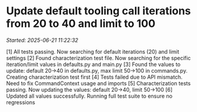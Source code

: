 # Update default tooling call iterations from 20 to 40 and limit to 100
_Started: 2025-06-21 11:22:32_

[1] All tests passing. Now searching for default iterations (20) and limit settings
[2] Found characterization test file. Now searching for the specific iteration/limit values in defaults.py and main.py
[3] Found the values to update: default 20->40 in defaults.py, max limit 50->100 in commands.py. Creating characterization test first
[4] Tests failed due to API mismatch. Need to fix CommandContext usage and imports
[5] Characterization tests passing. Now updating the values: default 20->40, limit 50->100
[6] Updated all values successfully. Running full test suite to ensure no regressions
